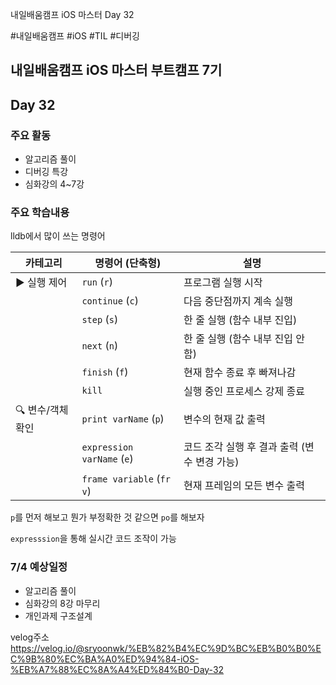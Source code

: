 
내일배움캠프 iOS 마스터 Day 32

#내일배움캠프 #iOS #TIL #디버깅

## 내일배움캠프 iOS 마스터 부트캠프 7기

## Day 32

### 주요 활동
- 알고리즘 풀이
- 디버깅 특강
- 심화강의 4~7강

### 주요 학습내용

lldb에서 많이 쓰는 명령어

| 카테고리        | 명령어 (단축형)                                   | 설명                          |
| ----------- | ------------------------------------------- | --------------------------- |
| ▶️ 실행 제어    | `run` (`r`)                                 | 프로그램 실행 시작                  |
|             | `continue` (`c`)                            | 다음 중단점까지 계속 실행              |
|             | `step` (`s`)                                | 한 줄 실행 (함수 내부 진입)           |
|             | `next` (`n`)                                | 한 줄 실행 (함수 내부 진입 안 함)       |
|             | `finish` (`f`)                              | 현재 함수 종료 후 빠져나감             |
|             | `kill`                                      | 실행 중인 프로세스 강제 종료            |
| 🔍 변수/객체 확인 | `print varName` (`p`)                       | 변수의 현재 값 출력                 |
|             | `expression varName` (`e`)                  | 코드 조각 실행 후 결과 출력 (변수 변경 가능) |
|             | `frame variable` (`fr v`)                   | 현재 프레임의 모든 변수 출력            |


`p`를 먼저 해보고 뭔가 부정확한 것 같으면 `po`를 해보자

`expresssion`을 통해 실시간 코드 조작이 가능


### 7/4 예상일정

- 알고리즘 풀이
- 심화강의 8강 마무리
- 개인과제 구조설계

velog주소   
https://velog.io/@sryoonwk/%EB%82%B4%EC%9D%BC%EB%B0%B0%EC%9B%80%EC%BA%A0%ED%94%84-iOS-%EB%A7%88%EC%8A%A4%ED%84%B0-Day-32